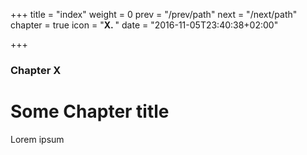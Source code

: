+++
title = "index"
weight = 0
prev = "/prev/path"
next = "/next/path"
chapter = true
icon = "<b>X. </b>"
date = "2016-11-05T23:40:38+02:00"

+++

### Chapter X

# Some Chapter title

Lorem ipsum
